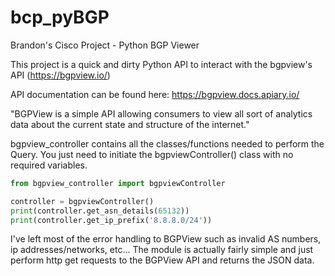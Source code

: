 # bcp_pyBGP
Brandon's Cisco Project - Python BGP Viewer

This project is a quick and dirty Python API to interact with the bgpview's API (https://bgpview.io/)

API documentation can be found here: https://bgpview.docs.apiary.io/

"BGPView is a simple API allowing consumers to view all sort of analytics data about the current state and structure of the internet."


bgpview_controller contains all the classes/functions needed to perform the Query. You just need to initiate the bgpviewController() class with no required variables.

```python
from bgpview_controller import bgpviewController

controller = bgpviewController()
print(controller.get_asn_details(65132))
print(controller.get_ip_prefix('8.8.8.0/24'))
```

I've left most of the error handling to BGPView such as invalid AS numbers, ip addresses/networks, etc... The module is actually fairly simple and just perform http get requests to the BGPView API and returns the JSON data.